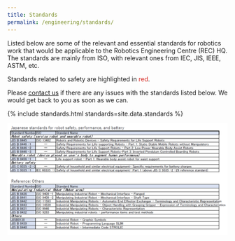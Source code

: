 ```yaml
---
title: Standards
permalink: /engineering/standards/
---
```

Listed below are some of the relevant and essential standards for robotics work that would be applicable to the Robotics Engineering Centre (REC) HQ. The standards are mainly from ISO, with relevant ones from IEC, JIS, IEEE, ASTM, etc.

Standards related to safety are highlighted in <span style="color:#d6231d">red</span>.

Please [contact us](/contact-us/) if there are any issues with the standards listed below. We would get back to you as soon as we can.

{% include standards.html standards=site.data.standards %}

<img src="/images/engineering/jis.png">